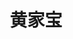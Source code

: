 ---
home: true
title: 黄家宝
icon: home
heroImage: /aiyc.svg
bgImage: /home/6-light.svg
bgImageDark: /home/6-dark.svg
heroFullScreen: true
bgImageStyle:
    background-attachment: fixed
heroText: 编程一对一辅导
tagline: Python｜Java｜C｜Unity｜数据结构｜Web｜代做✨
actions:
    - text: Memoirs 🧭
      link: https://blog.bornforthis.cn/
      type: primary

    - text: 1v1 官网
      icon: home
      link: https://bornforthis.cn/

highlights:
    - header: 零基础轻松接轨时代～
      image: /home/reshot-icon-half-face-ai-cyborg-RTPSXEM9KD.svg
      bgImage: /home/3-light.svg
      bgImageDark: /home/3-dark.svg
      highlights:
          - title: 运行自己的第一行 <code>Hello Aiyuechuang Code1v1.</code> 代码。
          - title: AI 时代的未来 <code>Hello Features.</code> 作为你的智能副驾。

    - header: 学你想要学的内容
      description: 我的全方位技能与经验，可以为你保驾护航。
      image: /home/reshot-icon-edit-code-UWQSF3AX5E.svg
      bgImage: /home/2-light.svg
      bgImageDark: /home/2-dark.svg
      bgImageStyle:
          background-repeat: repeat
          background-size: initial
      features:
          - title: Python 全栈
            icon: python
            details: Python 各个分支皆可带！
            link: #

          - title: Java 体系
            icon: java
            details: 轻松拿捏，入门/作业无惧！
            link: #

          - title: C/C++ 体系
            icon: cpp
            details: 考研/考试/竞赛，稳！
            link: #

          - title: AI & 大模型
            icon: rengongzhineng
            details: 考研/考试/竞赛，稳！
            link: #

          - title: Unity 游戏开发
            icon: unity
            details: 想学游戏？没问题，轻松入门！
            link: /column/Unity-casual-mobile-game-development/

          - title: 毕业🎓设计
            icon: yongyan
            details: 全程带你做毕设，毕业工作两不误！
            link: #
    - header: 福利
      description: 来自 AI悦创私教学员的福利🧧
      image: /home/layout.svg
      bgImage: /home/5-light.svg
      bgImageDark: /home/5-dark.svg
      highlights:
          - title: 科学上网
            icon: tizi
            details: 永久有效的科学上网，世界那么大，该出去看看了。
            link: https://mf.bornforthis.cn/content

          - title: 终身答疑
            icon: answer_font
            details: 课时学习100h以上的，终身技术答疑！
            link: #

          - title: 面试指导
            icon: employee-rank
            details: 你步入社会定心丸！
            link: #

          - title: 简历辅导
            icon: laboratorylab
            details: 掌握简历制作的核心法则～
            link: #

          - title: ChatGPT 账号·使用
            icon: chat
            details: 人人都必备的 ChatGPT
            link: #

    - header: Message
      description: 五年私教经验，伴你成长！
      image: /home/advanced.svg
      bgImage: /home/4-light.svg
      bgImageDark: /home/4-dark.svg
      highlights:
          - title: QQ 在线客服
            icon: qq
            details: 如果你有其他需求或者疑问
            link: http://wpa.qq.com/msgrd?v=3&uin=1432803776&site=qq&menu=yes

          - title: 微信:Jiabcdefh
            icon: weixin1
            details: 长期招收编程一对一学员！
            link: #

          - title: 邮箱📮
            icon: gmail
            details: bornforthis@bornforthis.cn
            link: mailto:bornforthis@bornforthis.cn

          - title: ICP 备案
            icon: beian
            details: 闽ICP备19021486号-6
            link: https://beian.miit.gov.cn/

          - title: 公安备案
            icon: gongan
            details: <img src="/beian.png"/>闽公网安备 35030502000172号
            link: http://www.beian.gov.cn/portal/registerSystemInfo?recordcode=35030502000172

          - title: IPV6
            icon: IP
            details: <img alt="本站支持IPv6访问" src="/home/ipv6-s1.svg">
            link: https://ipw.cn/ipv6webcheck/?site=bornforthis.cn

          - title: Discord
            icon: discord
            details: discord 交流社区
            link: https://discord.gg/xK47BybZ2T
copyright: false
footer: Copyright © 2018-2023 长期招收编程一对一学员！微信：Jiabcdefh
---